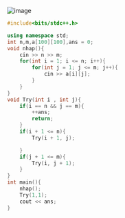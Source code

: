 ![image](https://github.com/user-attachments/assets/2b45f4a1-7530-41ed-b926-4f65f37b0606)

```cpp
#include<bits/stdc++.h>

using namespace std;
int n,m,a[100][100],ans = 0;
void nhap(){
    cin >> n >> m;
    for(int i = 1; i <= n; i++){
        for(int j = 1; j <= m; j++){
            cin >> a[i][j];
        }
    }
}
void Try(int i , int j){
    if(i == n && j == m){
        ++ans;
        return;
    }
    if(i + 1 <= n){
        Try(i + 1, j);

    }
    if(j + 1 <= m){
        Try(i, j + 1);
    }
}
int main(){
    nhap();
    Try(1,1);
    cout << ans;
}
```
